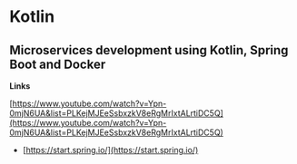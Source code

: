 # Kotlin

## Microservices development using Kotlin, Spring Boot and Docker
**Links**

[https://www.youtube.com/watch?v=Ypn-0mjN6UA&list=PLKejMJEeSsbxzkV8eRgMrIxtALrtiDC5Q](https://www.youtube.com/watch?v=Ypn-0mjN6UA&list=PLKejMJEeSsbxzkV8eRgMrIxtALrtiDC5Q)

* [https://start.spring.io/](https://start.spring.io/)